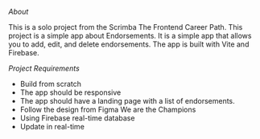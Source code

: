 *About*

This is a solo project from the Scrimba The Frontend Career Path. This project is a simple app about Endorsements. It is a simple app that allows you to add, edit, and delete endorsements. The app is built with Vite and Firebase.

*Project Requirements*

- Build from scratch
- The app should be responsive
- The app should have a landing page with a list of endorsements.
- Follow the design from Figma We are the Champions
- Using Firebase real-time database
- Update in real-time